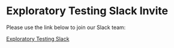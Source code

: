 # Exploratory Testing Slack Invite

Please use the link below to join our Slack team:

[Exploratory Testing Slack](https://join.slack.com/t/exploratorytesting/shared_invite/zt-tyieh5i9-vzJC_L3YWEwgYAABhYW2Ng)